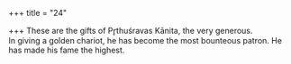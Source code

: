 +++
title = "24"

+++
These are the gifts of Pr̥thuśravas Kānita, the very generous.  
In giving a golden chariot, he has become the most bounteous patron. He has made his fame the highest.  